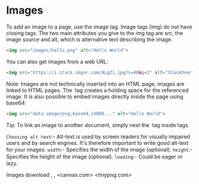 # Images

To add an image to a page, use the image tag.
Image tags (img) do not have closing tags. The two main attributes you give to the img tag are src, the image source and alt, which is alternative text describing the image.

```html
<img src="images/hello.png" alt="Hello World">
```

You can also get images from a web URL:

```html
<img src="https://i.stack.imgur.com/ALgZi.jpg?s=48&g=1" alt="StackOverflow user Caleb Kleveter">
```

Note: Images are not technically inserted into an HTML page, images are linked to HTML pages. The <img> tag creates a holding space for the referenced image.
It is also possible to embed images directly inside the page using base64:

```html
<img src="data:image/png;base64,iVBOR..." alt="Hello World">
```

Tip: To link an image to another document, simply nest the <img> tag inside <a> tags.

`Choosing alt text`:- Alt-text is used by screen readers for visually impaired users and by search engines. It's therefore important to write good alt-text for your images.
`width`:- Speciﬁes the width of the image (optional).
`height`:- Speciﬁes the height of the image (optional).
`loading`:- Could be eager or lazy.


Images download <unsplash>, <gratisography>, <pixobay> <irfanview> <canvas.com> <tinypng.com>
